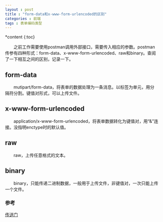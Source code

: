 ```yaml
---
layout : post
title : "form-data和x-www-form-urlencoded的区别"
categories : 前端
tags : 表单编码类型
---
```

*content
{:toc}

　　之前工作需要使用postman调用外部接口，需要传入相应的参数。postman传参有四种形式：form-data、x-www-form-urlencoded、raw和binary。查阅了一下相互之间的区别，记录一下。




## form-data

　　mutipart/form-data，将表单的数据处理为一条消息。以标签为单元，用分隔符分割。键值对形式，可以上传文件。

## x-www-form-urlencoded

　　application/x-www-form-urlencoded，将表单数据转化为键值对，用“&”连接。没指明enctype时的默认值。

## raw
　　raw，上传任意格式的文本。

## binary
　　binary，只能传递二进制数据，一般用于上传文件，非键值对，一次只能上传一个文件。

### 参考

[传送门](http://blog.csdn.net/ye1992/article/details/49998511)